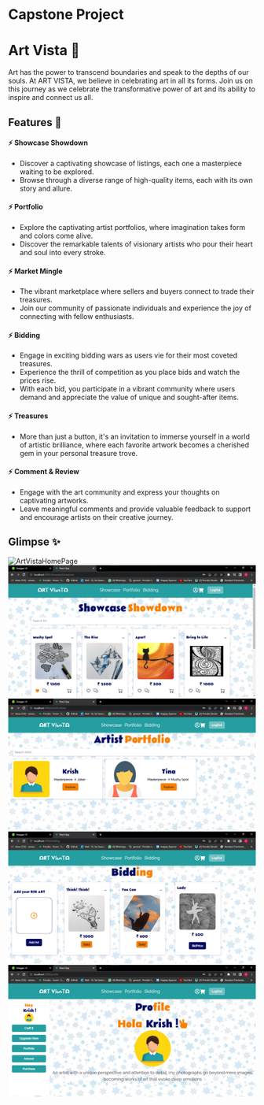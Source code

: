 # Capstone Project

# Art Vista 🎨

Art has the power to transcend boundaries and speak to the depths of our souls. At ART VISTA, we believe in celebrating art in all its forms. Join us on this journey as we celebrate the transformative power of art and its ability to inspire and connect us all.

## Features 💬

#### ⚡️ Showcase Showdown

- Discover a captivating showcase of listings, each one a masterpiece waiting to be explored.  
- Browse through a diverse range of high-quality items, each with its own story and allure. 

#### ⚡️ Portfolio

- Explore the captivating artist portfolios, where imagination takes form and colors come alive. 
- Discover the remarkable talents of visionary artists who pour their heart and soul into every stroke.

#### ⚡️ Market Mingle

- The vibrant marketplace where sellers and buyers connect to trade their treasures. 
- Join our community of passionate individuals and experience the joy of connecting with fellow enthusiasts.

#### ⚡️ Bidding

- Engage in exciting bidding wars as users vie for their most coveted treasures. 
- Experience the thrill of competition as you place bids and watch the prices rise. 
- With each bid, you participate in a vibrant community where users demand and appreciate the value of unique and sought-after items.

#### ⚡️ Treasures

- More than just a button, it's an invitation to immerse yourself in a world of artistic brilliance, where each favorite artwork becomes a cherished gem in your personal treasure trove.

#### ⚡️ Comment & Review

- Engage with the art community and express your thoughts on captivating artworks. 
- Leave meaningful comments and provide valuable feedback to support and encourage artists on their creative journey.


## Glimpse ✨

![ArtVistaHomePage](Assets/ArtVistaHomePage.png)
![ArtVistaShowcaseShowdown](Assets/ArtVistaShowcase.png)
![ArtVistaPortfolio](Assets/ArtVistaPortfolio.png)
![ArtVistaBidding](Assets/ArtVistaBidding.png)
![ArtVistaProfile](Assets/ArtVistaProfile.png)

